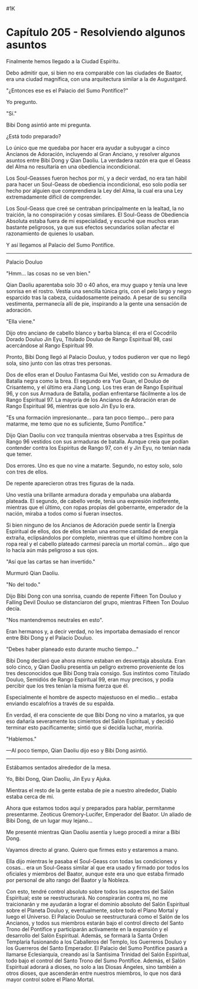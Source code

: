 
#1K 

# Capítulo 205 - Resolviendo algunos asuntos


Finalmente hemos llegado a la Ciudad Espíritu.

Debo admitir que, si bien no era comparable con las ciudades de Baator, era una ciudad magnífica, con una arquitectura similar a la de Augustgard.

"¿Entonces ese es el Palacio del Sumo Pontífice?"

Yo pregunto.

"Sí."

Bibi Dong asintió ante mi pregunta.

¿Está todo preparado?

Lo único que me quedaba por hacer era ayudar a subyugar a cinco Ancianos de Adoración, incluyendo al Gran Anciano, y resolver algunos asuntos entre Bibi Dong y Qian Daoliu. La verdadera razón era que el Geass del Alma no resultaría en una obediencia incondicional.

Los Soul-Geasses fueron hechos por mí, y a decir verdad, no era tan hábil para hacer un Soul-Geass de obediencia incondicional, eso solo podía ser hecho por alguien que comprendiera la Ley del Alma, la cual era una Ley extremadamente difícil de comprender.

Los Soul-Geass que creé se centraban principalmente en la lealtad, la no traición, la no conspiración y cosas similares. El Soul-Geass de Obediencia Absoluta estaba fuera de mi especialidad, y escuché que muchos eran bastante peligrosos, ya que sus efectos secundarios solían afectar el razonamiento de quienes lo usaban.

Y así llegamos al Palacio del Sumo Pontífice.

***

Palacio Douluo

"Hmm... las cosas no se ven bien."

Qian Daoliu aparentaba solo 30 o 40 años, era muy guapo y tenía una leve sonrisa en el rostro. Vestía una sencilla túnica gris, con el pelo largo y negro esparcido tras la cabeza, cuidadosamente peinado. A pesar de su sencilla vestimenta, permanecía allí de pie, inspirando a la gente una sensación de adoración.

"Ella viene."

Dijo otro anciano de cabello blanco y barba blanca; él era el Cocodrilo Dorado Douluo Jin Eyu, Titulado Douluo de Rango Espiritual 98, casi acercándose al Rango Espiritual 99.

Pronto, Bibi Dong llegó al Palacio Douluo, y todos pudieron ver que no llegó sola, sino junto con las otras tres personas.

Dos de ellos eran el Douluo Fantasma Gui Mei, vestido con su Armadura de Batalla negra como la brea. El segundo era Yue Guan, el Douluo de Crisantemo, y el último era Jiang Long. Los tres eran de Rango Espiritual 96, y con sus Armadura de Batalla, podían enfrentarse fácilmente a los de Rango Espiritual 97. La mayoría de los Ancianos de Adoración eran de Rango Espiritual 96, mientras que solo Jin Eyu lo era.

"Es una formación impresionante... para tan poco tiempo... pero para matarme, me temo que no es suficiente, Sumo Pontífice."

Dijo Qian Daoliu con voz tranquila mientras observaba a tres Espíritus de Rango 96 vestidos con sus armaduras de batalla. Aunque creía que podían contender contra los Espíritus de Rango 97, con él y Jin Eyu, no tenían nada que temer.

Dos errores. Uno es que no vine a matarte. Segundo, no estoy solo, solo con tres de ellos.

De repente aparecieron otras tres figuras de la nada.

Uno vestía una brillante armadura dorada y empuñaba una alabarda plateada. El segundo, de cabello verde, tenía una expresión indiferente, mientras que el último, con ropas propias del gobernante, emperador de la nación, miraba a todos como si fueran insectos.

Si bien ninguno de los Ancianos de Adoración puede sentir la Energía Espiritual de ellos, dos de ellos tenían una enorme cantidad de energía extraña, eclipsándolos por completo, mientras que el último hombre con la ropa real y el cabello plateado carmesí parecía un mortal común... algo que lo hacía aún más peligroso a sus ojos.

"Así que las cartas se han invertido."

Murmuró Qian Daoliu.

"No del todo."

Dijo Bibi Dong con una sonrisa, cuando de repente Fifteen Ton Douluo y Falling Devil Douluo se distanciaron del grupo, mientras Fifteen Ton Douluo decía.

"Nos mantendremos neutrales en esto".

Eran hermanos y, a decir verdad, no les importaba demasiado el rencor entre Bibi Dong y el Palacio Douluo.

"Debes haber planeado esto durante mucho tiempo..."

Bibi Dong declaró que ahora mismo estaban en desventaja absoluta. Eran solo cinco, y Qian Daoliu presentía un peligro extremo proveniente de los tres desconocidos que Bibi Dong traía consigo. Sus instintos como Titulado Douluo, Semidiós de Rango Espiritual 99, eran muy precisos, y podía percibir que los tres tenían la misma fuerza que él.

Especialmente el hombre de aspecto majestuoso en el medio... estaba enviando escalofríos a través de su espalda.

En verdad, él era consciente de que Bibi Dong no vino a matarlos, ya que eso dañaría severamente los cimientos del Salón Espiritual, y decidió terminar esto pacíficamente; sintió que si decidía luchar, moriría.

"Hablemos."

—Al poco tiempo, Qian Daoliu dijo eso y Bibi Dong asintió.

***

Estábamos sentados alrededor de la mesa.

Yo, Bibi Dong, Qian Daoliu, Jin Eyu y Ajuka.

Mientras el resto de la gente estaba de pie a nuestro alrededor, Diablo estaba cerca de mí.

Ahora que estamos todos aquí y preparados para hablar, permítanme presentarme. Zeoticus Gremory-Lucifer, Emperador del Baator. Un aliado de Bibi Dong, de un lugar muy lejano...

Me presenté mientras Qian Daoliu asentía y luego procedí a mirar a Bibi Dong.

Vayamos directo al grano. Quiero que firmes esto y estaremos a mano.

Ella dijo mientras le pasaba el Soul-Geass con todas las condiciones y cosas... era un Soul-Geass similar al que era usado y firmado por todos los oficiales y miembros del Baator, aunque este era uno que estaba firmado por personal de alto rango del Baator y la Nobleza.

Con esto, tendré control absoluto sobre todos los aspectos del Salón Espiritual; este se reestructurará. No conspirarán contra mí, no me traicionarán y me ayudarán a lograr el dominio absoluto del Salón Espiritual sobre el Planeta Douluo y, eventualmente, sobre todo el Plano Mortal y luego el Universo. El Palacio Douluo se reestructurará como el Salón de los Ancianos, y todos sus miembros estarán bajo el control directo del Santo Trono del Pontífice y participarán activamente en la expansión y el desarrollo del Salón Espiritual. Además, se formará la Santa Orden Templaria fusionando a los Caballeros del Templo, los Guerreros Douluo y los Guerreros del Santo Emperador. El Palacio del Sumo Pontífice pasará a llamarse Eclesiarquía, creando así la Santísima Trinidad del Salón Espiritual, todo bajo el control del Santo Trono del Sumo Pontífice. Además, el Salón Espiritual adorará a dioses, no solo a las Diosas Ángeles, sino también a otros dioses, que ascenderán entre nuestros miembros, lo que nos dará mayor control sobre el Plano Mortal.
